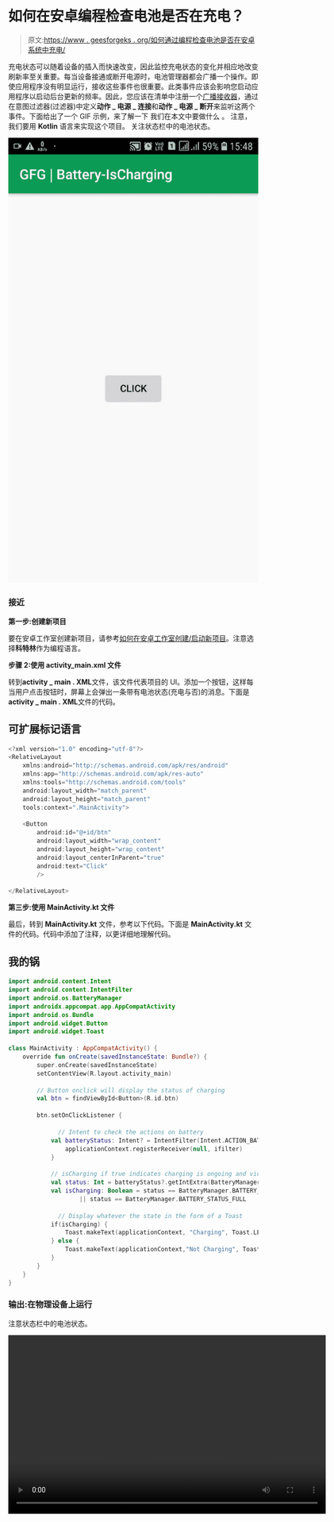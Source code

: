 # 如何在安卓编程检查电池是否在充电？

> 原文:[https://www . geesforgeks . org/如何通过编程检查电池是否在安卓系统中充电/](https://www.geeksforgeeks.org/how-to-check-if-the-battery-is-charging-or-not-in-android-programmatically/)

充电状态可以随着设备的插入而快速改变，因此监控充电状态的变化并相应地改变刷新率至关重要。每当设备接通或断开电源时，电池管理器都会广播一个操作。即使应用程序没有明显运行，接收这些事件也很重要。此类事件应该会影响您启动应用程序以启动后台更新的频率。因此，您应该在清单中注册一个[广播接收器](https://www.geeksforgeeks.org/components-android-application/)，通过在意图过滤器(过滤器)中定义**动作 _ 电源 _ 连接**和**动作 _ 电源 _ 断开**来监听这两个事件。下面给出了一个 GIF 示例，来了解一下 我们在本文中要做什么 。 注意，我们要用 **Kotlin** 语言来实现这个项目。 关注状态栏中的电池状态。

![Charging or not](img/641b738bfbdd0ab0f8ec990faf28bc8b.png)

### **接近**

**第一步:创建新项目**

要在安卓工作室创建新项目，请参考[如何在安卓工作室创建/启动新项目](https://www.geeksforgeeks.org/android-how-to-create-start-a-new-project-in-android-studio/)。注意选择**科特林**作为编程语言。

**步骤 2:使用 activity_main.xml 文件**

转到**activity _ main . XML**文件，该文件代表项目的 UI。添加一个按钮，这样每当用户点击按钮时，屏幕上会弹出一条带有电池状态(充电与否)的消息。下面是**activity _ main . XML**文件的代码。

## 可扩展标记语言

```kt
<?xml version="1.0" encoding="utf-8"?>
<RelativeLayout 
    xmlns:android="http://schemas.android.com/apk/res/android"
    xmlns:app="http://schemas.android.com/apk/res-auto"
    xmlns:tools="http://schemas.android.com/tools"
    android:layout_width="match_parent"
    android:layout_height="match_parent"
    tools:context=".MainActivity">

    <Button
        android:id="@+id/btn"
        android:layout_width="wrap_content"
        android:layout_height="wrap_content"
        android:layout_centerInParent="true"
        android:text="Click"
        />

</RelativeLayout>
```

**第三步:使用 MainActivity.kt 文件**

最后，转到 **MainActivity.kt** 文件，参考以下代码。下面是 **MainActivity.kt** 文件的代码。代码中添加了注释，以更详细地理解代码。

## 我的锅

```kt
import android.content.Intent
import android.content.IntentFilter
import android.os.BatteryManager
import androidx.appcompat.app.AppCompatActivity
import android.os.Bundle
import android.widget.Button
import android.widget.Toast

class MainActivity : AppCompatActivity() {
    override fun onCreate(savedInstanceState: Bundle?) {
        super.onCreate(savedInstanceState)
        setContentView(R.layout.activity_main)

        // Button onclick will display the status of charging
        val btn = findViewById<Button>(R.id.btn)

        btn.setOnClickListener {

              // Intent to check the actions on battery
            val batteryStatus: Intent? = IntentFilter(Intent.ACTION_BATTERY_CHANGED).let { ifilter ->
                applicationContext.registerReceiver(null, ifilter)
            }

            // isCharging if true indicates charging is ongoing and vice-versa
            val status: Int = batteryStatus?.getIntExtra(BatteryManager.EXTRA_STATUS, -1) ?: -1
            val isCharging: Boolean = status == BatteryManager.BATTERY_STATUS_CHARGING
                    || status == BatteryManager.BATTERY_STATUS_FULL

              // Display whatever the state in the form of a Toast
            if(isCharging) {
                Toast.makeText(applicationContext, "Charging", Toast.LENGTH_LONG).show()
            } else {
                Toast.makeText(applicationContext,"Not Charging", Toast.LENGTH_LONG).show()
            }
        }
    }
}
```

### 输出:在物理设备上运行

注意状态栏中的电池状态。

<video class="wp-video-shortcode" id="video-496272-1" width="640" height="360" preload="metadata" controls=""><source type="video/mp4" src="https://media.geeksforgeeks.org/wp-content/uploads/20200921221701/is-Charging-1.mp4?_=1">[https://media.geeksforgeeks.org/wp-content/uploads/20200921221701/is-Charging-1.mp4](https://media.geeksforgeeks.org/wp-content/uploads/20200921221701/is-Charging-1.mp4)</video>